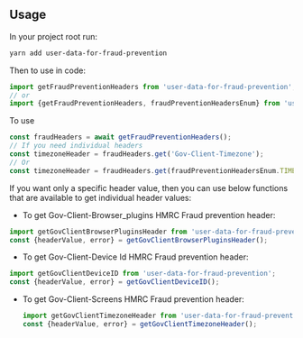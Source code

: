 ## Usage

In your project root run:

```sh
yarn add user-data-for-fraud-prevention
```

Then to use in code:

```js
import getFraudPreventionHeaders from 'user-data-for-fraud-prevention';
// or
import {getFraudPreventionHeaders, fraudPreventionHeadersEnum} from 'user-data-for-fraud-prevention';
```

To use

```js
const fraudHeaders = await getFraudPreventionHeaders();
// If you need individual headers
const timezoneHeader = fraudHeaders.get('Gov-Client-Timezone');
// Or
const timezoneHeader = fraudHeaders.get(fraudPreventionHeadersEnum.TIMEZONE);
```

If you want only a specific header value, then you can use below functions that are available to get individual header values:
* To get Gov-Client-Browser_plugins HMRC Fraud prevention header:
```js
import getGovClientBrowserPluginsHeader from 'user-data-for-fraud-prevention';
const {headerValue, error} = getGovClientBrowserPluginsHeader();
```

* To get Gov-Client-Device Id HMRC Fraud prevention header:
```js
import getGovClientDeviceID from 'user-data-for-fraud-prevention';
const {headerValue, error} = getGovClientDeviceID();
```

* To get Gov-Client-Screens HMRC Fraud prevention header:
    ```js
    import getGovClientTimezoneHeader from 'user-data-for-fraud-prevention';
    const {headerValue, error} = getGovClientTimezoneHeader();
    ```
